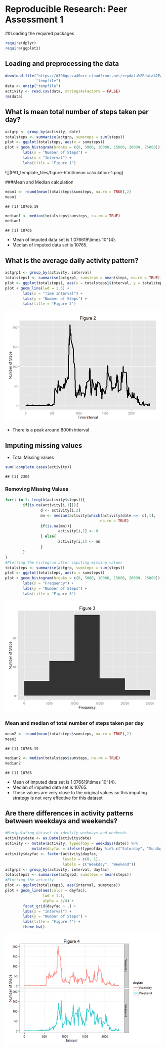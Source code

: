 # Reproducible Research: Peer Assessment 1
##Loading the required packages

```r
require(dplyr)
require(ggplot2)
```

## Loading and preprocessing the data


```r
download.file("https://d396qusza40orc.cloudfront.net/repdata%2Fdata%2Factivity.zip",
              "tempfile")
data <- unzip("tempfile")
activity <- read.csv(data, stringsAsFactors = FALSE)
rm(data)
```

## What is mean total number of steps taken per day?


```r
actgrp <- group_by(activity, date)
totalsteps <- summarise(actgrp, sumsteps = sum(steps))
plot <- ggplot(totalsteps, aes(x = sumsteps))
plot + geom_histogram(breaks = c(0, 5000, 10000, 15000, 20000, 25000)) + 
        labs(x = "Number of Steps") + 
        labs(x = "Interval") + 
        labs(title = "Figure 1")
```

![](PA1_template_files/figure-html/mean calculation-1.png) 

###Mean and Median calculation


```r
mean1 <- round(mean(totalsteps$sumsteps, na.rm = TRUE),2)
mean1
```

```
## [1] 10766.19
```

```r
median1 <- median(totalsteps$sumsteps, na.rm = TRUE)
median1
```

```
## [1] 10765
```
- Mean of imputed data set is 1.076619\times 10^{4}.  
- Median of imputed data set is 10765.  

## What is the average daily activity pattern?


```r
actgrp1 <- group_by(activity, interval)
totalsteps1 <- summarise(actgrp1, sumsteps = mean(steps, na.rm = TRUE))
plot <- ggplot(totalsteps1, aes(x = totalsteps1$interval, y = totalsteps1$sumsteps)) 
plot + geom_line(lwd = 1.5) + 
        labs(x = "Time Interval") + 
        labs(y = "Number of Steps") + 
        labs(title = "Figure 2")
```

![](PA1_template_files/figure-html/unnamed-chunk-4-1.png) 

* There is a peak around 800th interval

## Imputing missing values

- Total Missing values

```r
sum(!complete.cases(activity))
```

```
## [1] 2304
```

### Removing Missing Values


```r
for(i in 1: length(activity$steps)){
        if(is.na(activity[i,1])){
                d <- activity[i,2]
                mn <- median(activity[which(activity$date ==  d),1], 
                                           na.rm = TRUE)
                if(is.na(mn)){
                        activity[i,1] <- 0
                } else{
                        activity[i,1] <- mn
                }
        }
}
#Plotting the histogram after imputing missing values
totalsteps <- summarise(actgrp, sumsteps = sum(steps))
plot <- ggplot(totalsteps, aes(x = sumsteps))
plot + geom_histogram(breaks = c(0, 5000, 10000, 15000, 20000, 25000)) +
        labs(x = "Frequency") + 
        labs(y = "Number of Steps") + 
        labs(title = "Figure 3")
```

![](PA1_template_files/figure-html/unnamed-chunk-6-1.png) 

### Mean and median of total number of steps taken per day


```r
mean2 <- round(mean(totalsteps$sumsteps, na.rm = TRUE),2)
mean2
```

```
## [1] 10766.19
```

```r
median2 <- median(totalsteps$sumsteps, na.rm = TRUE)
median2
```

```
## [1] 10765
```
- Mean of imputed data set is 1.076619\times 10^{4}.  
- Median of imputed data set is 10765.
- These values are very close to the original values so this imputing strategy is not very effective for this dataset

## Are there differences in activity patterns between weekdays and weekends?


```r
#Manipulating dataset to identify weekdays and weekends
activity$date <- as.Date(activity$date)
activity <- mutate(activity, typeofday = weekdays(date)) %>% 
            mutate(dayfac = ifelse(typeofday %in% c("Saturday", "Sunday"),1,0))
activity$dayfac <- factor(activity$dayfac, 
                          levels = c(0, 1),
                          labels = c("Weekday", "Weekend"))
actgrp3 <- group_by(activity, interval, dayfac)
totalsteps3 <- summarise(actgrp3, sumsteps = mean(steps))
#Plotting the activity
plot <- ggplot(totalsteps3, aes(interval, sumsteps))
plot + geom_line(aes(color = dayfac), 
                 lwd = 1.1, 
                 alpha = 3/4) +
        facet_grid(dayfac ~ .) +
        labs(x = "Interval") + 
        labs(y = "Number of Steps") + 
        labs(title = "Figure 4") + 
        theme_bw()
```

![](PA1_template_files/figure-html/unnamed-chunk-8-1.png) 



